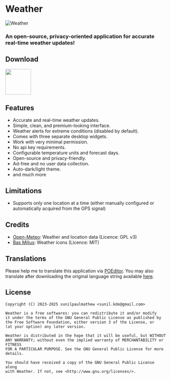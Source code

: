 # Weather

![Weather](app/src/main/res/mipmap-xxxhdpi/ic_launcher.png?raw=true)

### An open-source, privacy-oriented application for accurate real-time weather updates!

## Download
[<img src="https://play.google.com/intl/en_us/badges/images/generic/en-play-badge.png"
     alt=""
     height="80">](https://play.google.com/store/apps/details?id=in.sunilpaulmathew.weatherwidget)

## Features
* Accurate and real-time weather updates.
* Simple, clean, and premium-looking interface.
* Weather alerts for extreme conditions (disabled by default).
* Comes with three separate desktop widgets.
* Work with very minimal permission.
* No api key requirements.
* Configurable temperature units and forecast days.
* Open-source and privacy-friendly.
* Ad-free and no user data collection.
* Auto-dark/light theme.
* and much more

## Limitations
* Supports only one location at a time (either manually configured or automatically acquired from the GPS signal)

## Credits
* [Open-Meteo](https://open-meteo.com/): Weather and location data (Licence: GPL v3)
* [Bas Milius](https://github.com/basmilius/weather-icons): Weather icons (Licence: MIT)

## Translations
Please help me to translate this application via [POEditor](https://poeditor.com/join/project/DV7W7CTUV0). You may also translate after downloading the original language string available [here](https://github.com/sunilpaulmathew/Weather/blob/master/app/src/main/res/values/strings.xml).

## License

    Copyright (C) 2023-2025 sunilpaulmathew <sunil.kde@gmail.com>

    Weather is a free softwares: you can redistribute it and/or modify
    it under the terms of the GNU General Public License as published by
    the Free Software Foundation, either version 3 of the License, or
    (at your option) any later version.

    Weather is distributed in the hope that it will be useful, but WITHOUT
    ANY WARRANTY; without even the implied warranty of MERCHANTABILITY or FITNESS
    FOR A PARTICULAR PURPOSE. See the GNU General Public License for more details.

    You should have received a copy of the GNU General Public License along
    with Weather. If not, see <http://www.gnu.org/licenses/>.